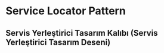 # Service Locator Pattern
## Servis Yerleştirici Tasarım Kalıbı (Servis Yerleştirici Tasarım Deseni)